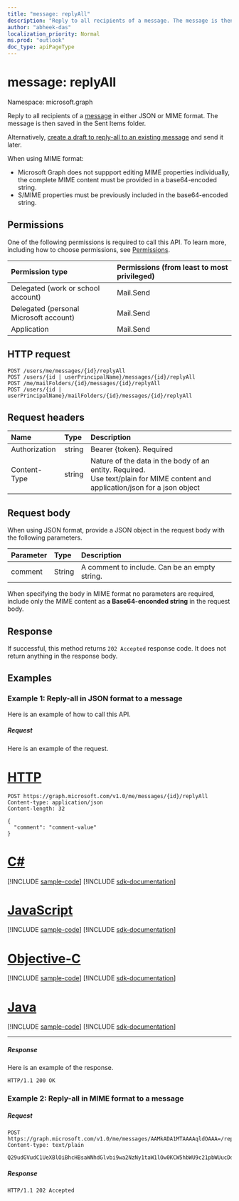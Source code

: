 ```yaml
---
title: "message: replyAll"
description: "Reply to all recipients of a message. The message is then saved in the Sent Items folder."
author: "abheek-das"
localization_priority: Normal
ms.prod: "outlook"
doc_type: apiPageType
---
```


# message: replyAll

Namespace: microsoft.graph

Reply to all recipients of a [message](../resources/message.md) in either JSON or MIME format. The message is then saved in the Sent Items folder.

Alternatively, [create a draft to reply-all to an existing message](../api/message-createreplyall.md) and send it later.

When using MIME format:
- Microsoft Graph does not suppport editing MIME properties individually, the complete MIME content must be provided in a base64-encoded string.
- S/MIME properties must be previously included in the base64-encoded string.

## Permissions
One of the following permissions is required to call this API. To learn more, including how to choose permissions, see [Permissions](/graph/permissions-reference).

|Permission type      | Permissions (from least to most privileged)              |
|:--------------------|:---------------------------------------------------------|
|Delegated (work or school account) | Mail.Send    |
|Delegated (personal Microsoft account) | Mail.Send    |
|Application | Mail.Send |

## HTTP request
<!-- { "blockType": "ignored" } -->
```http
POST /users/me/messages/{id}/replyAll
POST /users/{id | userPrincipalName}/messages/{id}/replyAll
POST /me/mailFolders/{id}/messages/{id}/replyAll
POST /users/{id | userPrincipalName}/mailFolders/{id}/messages/{id}/replyAll
```
## Request headers
| Name       | Type | Description|
|:---------------|:--------|:----------|
| Authorization  | string  | Bearer {token}. Required |
| Content-Type | string  | Nature of the data in the body of an entity. Required. <br/> Use text/plain for MIME content and application/json for a json object|

## Request body
When using JSON format, provide a JSON object in the request body with the following parameters.

| Parameter	   | Type	|Description|
|:---------------|:--------|:----------|
|comment|String|A comment to include. Can be an empty string.|

When specifying the body in MIME format no parameters are required, include only the MIME content as **a Base64-enconded string** in the request body.

## Response

If successful, this method returns `202 Accepted` response code. It does not return anything in the response body.

## Examples
### Example 1: Reply-all in JSON format to a message
Here is an example of how to call this API.
##### Request
Here is an example of the request.

# [HTTP](#tab/http)
<!-- {
  "blockType": "request",
  "name": "message_replyall"
}-->
```http
POST https://graph.microsoft.com/v1.0/me/messages/{id}/replyAll
Content-type: application/json
Content-length: 32

{
  "comment": "comment-value"
}
```
# [C#](#tab/csharp)
[!INCLUDE [sample-code](../includes/snippets/csharp/message-replyall-csharp-snippets.md)]
[!INCLUDE [sdk-documentation](../includes/snippets/snippets-sdk-documentation-link.md)]

# [JavaScript](#tab/javascript)
[!INCLUDE [sample-code](../includes/snippets/javascript/message-replyall-javascript-snippets.md)]
[!INCLUDE [sdk-documentation](../includes/snippets/snippets-sdk-documentation-link.md)]

# [Objective-C](#tab/objc)
[!INCLUDE [sample-code](../includes/snippets/objc/message-replyall-objc-snippets.md)]
[!INCLUDE [sdk-documentation](../includes/snippets/snippets-sdk-documentation-link.md)]

# [Java](#tab/java)
[!INCLUDE [sample-code](../includes/snippets/java/message-replyall-java-snippets.md)]
[!INCLUDE [sdk-documentation](../includes/snippets/snippets-sdk-documentation-link.md)]

---



##### Response
Here is an example of the response.
<!-- {
  "blockType": "response",
  "truncated": true
} -->
```http
HTTP/1.1 200 OK
```
### Example 2: Reply-all in MIME format to a message
##### Request
<!-- {
  "blockType": "request",
  "name": "message_replyAll_mime_v1"
}-->

```http
POST https://graph.microsoft.com/v1.0/me/messages/AAMkADA1MTAAAAqldOAAA=/replyAll
Content-type: text/plain

Q29udGVudC1UeXBlOiBhcHBsaWNhdGlvbi9wa2NzNy1taW1lOw0KCW5hbWU9c21pbWUucDdtOw0KCXNtaW1lLXR5cGU9ZW52ZWxvcGVkLWRhdGENCk1pbWUtVmVyc2lvbjogMS4wIChNYWMgT1MgWCBNYWlsIDEzLjAgXCgzNjAxLjAuMTBcKSkNClN1YmplY3Q6IFJlOiBUZXN0aW5nIFMvTUlNRQ0KQ29udGVudC1EaXNwb3Np
```
##### Response

<!-- {
  "blockType": "response",
  "truncated": true
} -->

```http
HTTP/1.1 202 Accepted
```

<!-- uuid: 8fcb5dbc-d5aa-4681-8e31-b001d5168d79
2015-10-25 14:57:30 UTC -->
<!-- {
  "type": "#page.annotation",
  "description": "message: replyAll",
  "keywords": "",
  "section": "documentation",
  "tocPath": "",
  "suppressions": [
  ]
}-->

